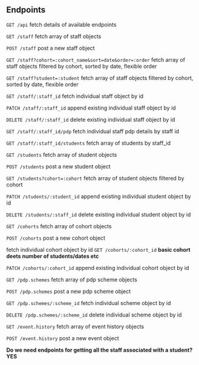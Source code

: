 ## Endpoints

`GET /api`
fetch details of available endpoints

`GET /staff`
fetch array of staff objects

`POST /staff`
post a new staff object

`GET /staff?cohort=:cohort_name&sort=date&order=:order`
fetch array of staff objects filtered by cohort, sorted by date, flexible order

`GET /staff?student=:student`
fetch array of staff objects filtered by cohort, sorted by date, flexible order

<!-- `GET /staff?seminar=:seminar_name&sort=date&order=:order`
fetch array of staff objects filtered by seminar_group, sorted by date, flexible order

`GET /staff?mentor=:mentor_name&sort=date&order=:order`
fetch array of staff objects filtered by seminar_group, sorted by date, flexible order -->

`GET /staff/:staff_id`
fetch individual staff object by id

`PATCH /staff/:staff_id`
append existing individual staff object by id

`DELETE /staff/:staff_id`
delete existing individual staff object by id

`GET /staff/:staff_id/pdp`
fetch individual staff pdp details by staff id

`GET /staff/:staff_id/students`
fetch array of students by staff_id

`GET /students`
fetch array of student objects

`POST /students`
post a new student object

`GET /students?cohort=:cohort`
fetch array of student objects filtered by cohort

<!-- `GET /students/:seminar_group` **turn into queries on students**
fetch array of staff objects by seminar group

`GET /students/:mentor_group` **turn into queries on students**
fetch array of staff objects by mentor group -->

`PATCH /students/:student_id`
append existing individual student object by id

`DELETE /students/:staff_id`
delete existing individual student object by id

`GET /cohorts`
fetch array of cohort objects

`POST /cohorts`
post a new cohort object

fetch individual cohort object by id
`GET /cohorts/:cohort_id` 
**basic cohort deets number of students/dates etc**

`PATCH /cohorts/:cohort_id`
append existing individual cohort object by id

<!-- `GET /seminar.groups`
fetch array of seminar objects

`POST /seminar.groups` **this post handled by cohorts post add patch**
post a new seminar group object

`GET /mentor.groups`
fetch array of seminar objects

`POST /mentor.groups` **this post handled by cohorts post add patch**
post a new seminar group object -->

`GET /pdp.schemes`
fetch array of pdp scheme objects

`POST /pdp.schemes`
post a new pdp scheme object

`GET /pdp.schemes/:scheme_id`
fetch individual scheme object by id

`DELETE /pdp.schemes/:scheme_id`
delete individual scheme object by id

`GET /event.history`
fetch array of event history objects

`POST /event.history`
post a new event object


**Do we need endpoints for getting all the staff associated with a student? YES**